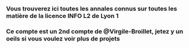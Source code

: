 ### Vous trouverez ici toutes les annales connus sur toutes les matière de la licence INFO L2 de Lyon 1
### Ce compte est un 2nd compte de @Virgile-Broillet, jetez y un oeils si vous voulez voir plus de projets

<!--
**Annales-Univ-Lyon1/Annales-Univ-Lyon1** is a ✨ _special_ ✨ repository because its `README.md` (this file) appears on your GitHub profile.

Here are some ideas to get you started:

- 🔭 I’m currently working on ...
- 🌱 I’m currently learning ...
- 👯 I’m looking to collaborate on ...
- 🤔 I’m looking for help with ...
- 💬 Ask me about ...
- 📫 How to reach me: ...
- 😄 Pronouns: ...
- ⚡ Fun fact: ...
-->
